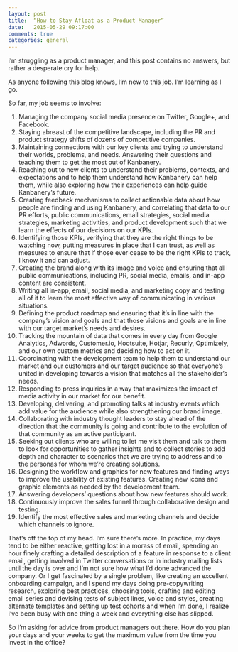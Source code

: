 ```yaml
---
layout: post
title:  “How to Stay Afloat as a Product Manager”
date:   2015-05-29 09:17:00
comments: true
categories: general
---
```


I’m struggling as a product manager, and this post contains no answers, but rather a desperate cry for help.

As anyone following this blog knows, I’m new to this job. I’m learning as I go. 

So far, my job seems to involve:

1. Managing the company social media presence on Twitter, Google+, and Facebook.
2. Staying abreast of the competitive landscape, including the PR and product strategy shifts of dozens of competitive companies.
3. Maintaining connections with our key clients and trying to understand their worlds, problems, and needs. Answering their questions and teaching them to get the most out of Kanbanery.
4. Reaching out to new clients to understand their problems, contexts, and expectations and to help them understand how Kanbanery can help them, while also exploring how their experiences can help guide Kanbanery’s future.
5. Creating feedback mechanisms to collect actionable data about how people are finding and using Kanbanery, and correlating that data to our PR efforts, public communications, email strategies, social media strategies, marketing activities, and product development such that we learn the effects of our decisions on our KPIs.
6. Identifying those KPIs, verifying that they are the right things to be watching now, putting measures in place that I can trust, as well as measures to ensure that if those ever cease to be the right KPIs to track, I know it and can adjust.
7. Creating the brand along with its image and voice and ensuring that all public communications, including PR, social media, emails, and in-app content are consistent.
8. Writing all in-app, email, social media, and marketing copy and testing all of it to learn the most effective way of communicating in various situations.
9. Defining the product roadmap and ensuring that it’s in line with the company’s vision and goals and that those visions and goals are in line with our target market’s needs and desires.
10. Tracking the mountain of data that comes in every day from Google Analytics, Adwords, Customer.io, Hootsuite, Hotjar, Recurly, Optimizely, and our own custom metrics and deciding how to act on it.
11. Coordinating with the development team to help them to understand our market and our customers and our target audience so that everyone’s united in developing towards a vision that matches all the stakeholder’s needs.
12. Responding to press inquiries in a way that maximizes the impact of media activity in our market for our benefit.
13. Developing, delivering, and promoting talks at industry events which add value for the audience while also strengthening our brand image.
14. Collaborating with industry thought leaders to stay ahead of the direction that the community is going and contribute to the evolution of that community as an active participant.
15. Seeking out clients who are willing to let me visit them and talk to them to look for opportunities to gather insights and to collect stories to add depth and character to scenarios that we are trying to address and to the personas for whom we’re creating solutions.
16. Designing the workflow and graphics for new features and finding ways to improve the usability of existing features. Creating new icons and graphic elements as needed by the development team.
17. Answering developers’ questions about how new features should work.
18. Continuously improve the sales funnel through collaborative design and testing.
19. Identify the most effective sales and marketing channels and decide which channels to ignore.

That’s off the top of my head. I’m sure there’s more. In practice, my days tend to be either reactive, getting lost in a morass of email, spending an hour finely crafting a detailed description of a feature in response to a client email, getting involved in Twitter conversations or in industry mailing lists until the day is over and I’m not sure how what I’d done advanced the company. Or I get fascinated by a single problem, like creating an excellent onboarding campaign, and I spend my days doing pre-copywriting research, exploring best practices, choosing tools, crafting and editing email series and devising tests of subject lines, voice and styles, creating alternate templates and setting up test cohorts and when I’m done, I realize I’ve been busy with one thing a week and everything else has slipped.

So I’m asking for advice from product managers out there. How do you plan your days and your weeks to get the maximum value from the time you invest in the office?
